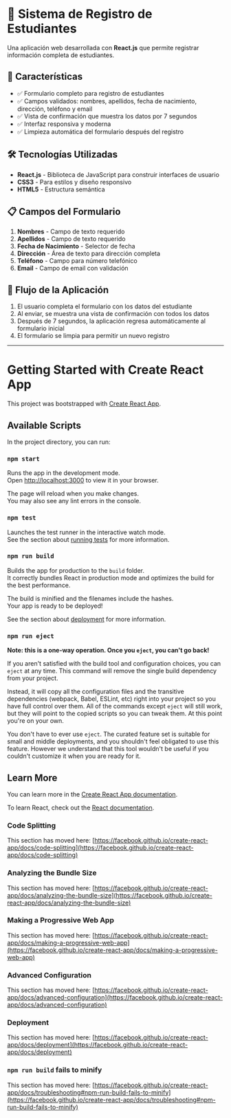 # 📝 Sistema de Registro de Estudiantes

Una aplicación web desarrollada con **React.js** que permite registrar información completa de estudiantes.

## 🚀 Características

- ✅ Formulario completo para registro de estudiantes
- ✅ Campos validados: nombres, apellidos, fecha de nacimiento, dirección, teléfono y email
- ✅ Vista de confirmación que muestra los datos por 7 segundos
- ✅ Interfaz responsiva y moderna
- ✅ Limpieza automática del formulario después del registro

## 🛠️ Tecnologías Utilizadas

- **React.js** - Biblioteca de JavaScript para construir interfaces de usuario
- **CSS3** - Para estilos y diseño responsivo
- **HTML5** - Estructura semántica

## 📋 Campos del Formulario

1. **Nombres** - Campo de texto requerido
2. **Apellidos** - Campo de texto requerido  
3. **Fecha de Nacimiento** - Selector de fecha
4. **Dirección** - Área de texto para dirección completa
5. **Teléfono** - Campo para número telefónico
6. **Email** - Campo de email con validación

## 🔄 Flujo de la Aplicación

1. El usuario completa el formulario con los datos del estudiante
2. Al enviar, se muestra una vista de confirmación con todos los datos
3. Después de 7 segundos, la aplicación regresa automáticamente al formulario inicial
4. El formulario se limpia para permitir un nuevo registro

---

# Getting Started with Create React App

This project was bootstrapped with [Create React App](https://github.com/facebook/create-react-app).

## Available Scripts

In the project directory, you can run:

### `npm start`

Runs the app in the development mode.\
Open [http://localhost:3000](http://localhost:3000) to view it in your browser.

The page will reload when you make changes.\
You may also see any lint errors in the console.

### `npm test`

Launches the test runner in the interactive watch mode.\
See the section about [running tests](https://facebook.github.io/create-react-app/docs/running-tests) for more information.

### `npm run build`

Builds the app for production to the `build` folder.\
It correctly bundles React in production mode and optimizes the build for the best performance.

The build is minified and the filenames include the hashes.\
Your app is ready to be deployed!

See the section about [deployment](https://facebook.github.io/create-react-app/docs/deployment) for more information.

### `npm run eject`

**Note: this is a one-way operation. Once you `eject`, you can't go back!**

If you aren't satisfied with the build tool and configuration choices, you can `eject` at any time. This command will remove the single build dependency from your project.

Instead, it will copy all the configuration files and the transitive dependencies (webpack, Babel, ESLint, etc) right into your project so you have full control over them. All of the commands except `eject` will still work, but they will point to the copied scripts so you can tweak them. At this point you're on your own.

You don't have to ever use `eject`. The curated feature set is suitable for small and middle deployments, and you shouldn't feel obligated to use this feature. However we understand that this tool wouldn't be useful if you couldn't customize it when you are ready for it.

## Learn More

You can learn more in the [Create React App documentation](https://facebook.github.io/create-react-app/docs/getting-started).

To learn React, check out the [React documentation](https://reactjs.org/).

### Code Splitting

This section has moved here: [https://facebook.github.io/create-react-app/docs/code-splitting](https://facebook.github.io/create-react-app/docs/code-splitting)

### Analyzing the Bundle Size

This section has moved here: [https://facebook.github.io/create-react-app/docs/analyzing-the-bundle-size](https://facebook.github.io/create-react-app/docs/analyzing-the-bundle-size)

### Making a Progressive Web App

This section has moved here: [https://facebook.github.io/create-react-app/docs/making-a-progressive-web-app](https://facebook.github.io/create-react-app/docs/making-a-progressive-web-app)

### Advanced Configuration

This section has moved here: [https://facebook.github.io/create-react-app/docs/advanced-configuration](https://facebook.github.io/create-react-app/docs/advanced-configuration)

### Deployment

This section has moved here: [https://facebook.github.io/create-react-app/docs/deployment](https://facebook.github.io/create-react-app/docs/deployment)

### `npm run build` fails to minify

This section has moved here: [https://facebook.github.io/create-react-app/docs/troubleshooting#npm-run-build-fails-to-minify](https://facebook.github.io/create-react-app/docs/troubleshooting#npm-run-build-fails-to-minify)
